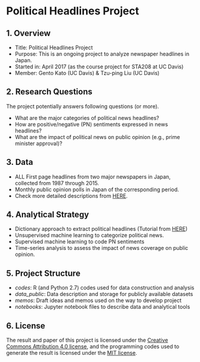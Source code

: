 # Political Headlines Project

## 1. Overview

  * Title: Political Headlines Project
  * Purpose: This is an ongoing project to analyze newspaper headlines in Japan.
  * Started in: April 2017 (as the course project for STA208 at UC Davis)
  * Member: Gento Kato (UC Davis) & Tzu-ping Liu (UC Davis)

## 2. Research Questions

The project potentially answers following questions (or more).

 * What are the major categories of political news headlines?
 * How are positive/negative (PN) sentiments expressed in news headlines?
 * What are the impact of political news on public opinion (e.g., prime minister approval)?

## 3. Data

 * ALL First page headlines from two major newspapers in Japan, collected from 1987 through 2015.
 * Monthly public opinion polls in Japan of the corresponding period.
 * Check more detailed descriptions from [HERE](https://github.com/gentok/Political_Headlines_Project/blob/master/data_public/DESCRIPTION.md).

## 4. Analytical Strategy

 * Dictionary approach to extract political headlines (Tutorial from [HERE](https://github.com/gentok/Political_Headlines_Project/blob/master/notebooks/Headline%20Data%20and%20Text%20Search.ipynb))
 * Unsupervised machine learning to categorize political news.
 * Supervised machine learning to code PN sentiments
 * Time-series analysis to assess the impact of news coverage on public opinion.

## 5. Project Structure

 * *codes*: R (and Python 2.7) codes used for data construction and analysis
 * *data_public*: Data description and storage for publicly available datasets
 * *memos*: Draft ideas and memos used on the way to develop project
 * *notebooks*: Jupyter notebook files to describe data and analytical tools

## 6. License

The result and paper of this project is licensed under the [Creative Commons Attribution 4.0 license](https://choosealicense.com/licenses/cc-by-4.0/), and the programming codes used to generate the result is licensed under the [MIT license](https://choosealicense.com/licenses/mit/).
